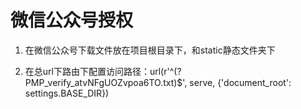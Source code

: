 # 微信公众号授权

1. 在微信公众号下载文件放在项目根目录下，和static静态文件夹下

2. 在总url下路由下配置访问路径：url(r'^(?P<path>MP_verify_atvNFgUOZvpoa6TO.txt)$', serve, {'document_root': settings.BASE_DIR})